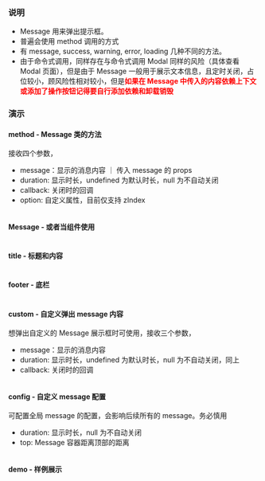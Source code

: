 ### 说明

-   Message 用来弹出提示框。
-   普遍会使用 method 调用的方式
-   有 message, success, warning, error, loading 几种不同的方法。
-   由于命令式调用，同样存在与命令式调用 Modal 同样的风险（具体查看 Modal 页面），但是由于 Message 一般用于展示文本信息，且定时关闭，占位较小，顾风险性相对较小，但是<b style="color:red;">如果在 Message 中传入的内容依赖上下文或添加了操作按钮记得要自行添加依赖和卸载销毁</b>

### 演示

#### method - Message 类的方法

接收四个参数，

-   message：显示的消息内容 ｜ 传入 message 的 props
-   duration: 显示时长，undefined 为默认时长，null 为不自动关闭
-   callback: 关闭时的回调
-   option: 自定义属性，目前仅支持 zIndex

```js {"codepath": "method.jsx"}
```

#### Message - 或者当组件使用

```js {"codepath": "message.jsx"}
```

#### title - 标题和内容

```js {"codepath": "title.jsx"}
```

#### footer - 底栏

```js {"codepath": "footer.jsx"}
```

#### custom - 自定义弹出 message 内容

想弹出自定义的 Message 展示框时可使用，接收三个参数，

-   message：显示的消息内容
-   duration: 显示时长，undefined 为默认时长，null 为不自动关闭，同上
-   callback: 关闭时的回调

```js {"codepath": "custom.jsx"}
```

#### config - 自定义 message 配置

可配置全局 message 的配置，会影响后续所有的 message。务必慎用

-   duration: 显示时长，null 为不自动关闭
-   top: Message 容器距离顶部的距离

```js {"codepath": "config.jsx"}
```

#### demo - 样例展示

```js {"codepath": "demo.jsx"}
```
